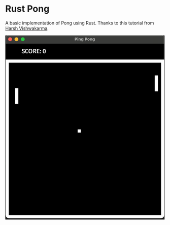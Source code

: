 # Rust Pong

A basic implementation of Pong using Rust. Thanks to this tutorial from [Harsh Vishwakarma](https://phychic-owl.medium.com/rust-project-ping-pong-game-665766cc45ed).

![game-screenshot](assets/screenshot.png)